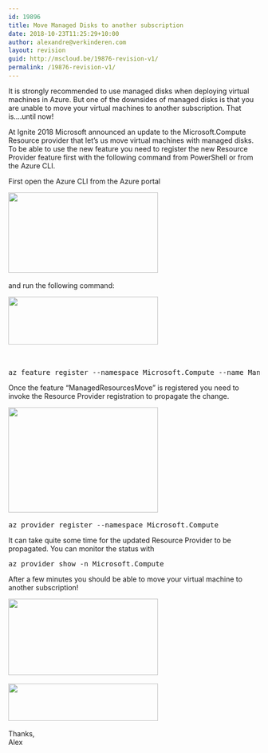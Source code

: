 ```yaml
---
id: 19896
title: Move Managed Disks to another subscription
date: 2018-10-23T11:25:29+10:00
author: alexandre@verkinderen.com
layout: revision
guid: http://mscloud.be/19876-revision-v1/
permalink: /19876-revision-v1/
---
```

It is strongly recommended to use managed disks when deploying virtual machines in Azure. But one of the downsides of managed disks is that you are unable to move your virtual machines to another subscription. That is&#8230;.until now!

At Ignite 2018 Microsoft announced an update to the Microsoft.Compute Resource provider that let&#8217;s us move virtual machines with managed disks. To be able to use the new feature you need to register the new Resource Provider feature first with the following command from PowerShell or from the Azure CLI.

First open the Azure CLI from the Azure portal

[<img class="alignnone size-medium wp-image-19886" src="/wp-content/uploads/2018/10/cli-300x161.png" alt="" width="300" height="161" srcset="/wp-content/uploads/2018/10/cli-300x161.png 300w, /wp-content/uploads/2018/10/cli-768x411.png 768w, /wp-content/uploads/2018/10/cli-1024x548.png 1024w" sizes="(max-width: 300px) 100vw, 300px" />](/wp-content/uploads/2018/10/cli.png)

and run the following command:

[<img class="alignnone size-medium wp-image-19895" src="/wp-content/uploads/2018/10/feature-1-300x96.png" alt="" width="300" height="96" srcset="/wp-content/uploads/2018/10/feature-1-300x96.png 300w, /wp-content/uploads/2018/10/feature-1-768x245.png 768w, /wp-content/uploads/2018/10/feature-1-1024x327.png 1024w, /wp-content/uploads/2018/10/feature-1.png 1330w" sizes="(max-width: 300px) 100vw, 300px" />](/wp-content/uploads/2018/10/feature-1.png)

&nbsp;

<pre class="lang:ps decode:true ">az feature register --namespace Microsoft.Compute --name ManagedResourcesMove</pre>

Once the feature &#8220;ManagedResourcesMove&#8221; is registered you need to invoke the Resource Provider registration to propagate the change.

[<img class="alignnone size-medium wp-image-19888" src="/wp-content/uploads/2018/10/provider-300x211.png" alt="" width="300" height="211" srcset="/wp-content/uploads/2018/10/provider-300x211.png 300w, /wp-content/uploads/2018/10/provider.png 625w" sizes="(max-width: 300px) 100vw, 300px" />](/wp-content/uploads/2018/10/provider.png)

<pre class="lang:ps decode:true ">az provider register --namespace Microsoft.Compute</pre>

It can take quite some time for the updated Resource Provider to be propagated. You can monitor the status with

<pre class="lang:ps decode:true ">az provider show -n Microsoft.Compute</pre>

After a few minutes you should be able to move your virtual machine to another subscription!

[<img class="alignnone size-medium wp-image-19890" src="/wp-content/uploads/2018/10/move-300x153.png" alt="" width="300" height="153" srcset="/wp-content/uploads/2018/10/move-300x153.png 300w, /wp-content/uploads/2018/10/move-768x393.png 768w, /wp-content/uploads/2018/10/move-1024x524.png 1024w, /wp-content/uploads/2018/10/move.png 1148w" sizes="(max-width: 300px) 100vw, 300px" />](/wp-content/uploads/2018/10/move.png)

[<img class="alignnone size-medium wp-image-19892" src="/wp-content/uploads/2018/10/success-300x75.png" alt="" width="300" height="75" srcset="/wp-content/uploads/2018/10/success-300x75.png 300w, /wp-content/uploads/2018/10/success.png 527w" sizes="(max-width: 300px) 100vw, 300px" />](/wp-content/uploads/2018/10/success.png)

Thanks,  
Alex